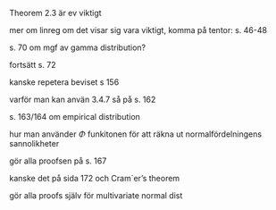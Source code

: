 
Theorem 2.3 är ev viktigt

mer om linreg om det visar sig vara viktigt, komma på tentor: s. 46-48

s. 70 om mgf av gamma distribution?

fortsätt s. 72

kanske repetera beviset s 156

varför man kan använ 3.4.7 så på s. 162

s. 163/164 om empirical distribution

hur man använder $\Phi$ funkitonen för att räkna ut normalfördelningens sannolikheter

gör alla proofsen på s. 167

kanske det på sida 172 och Cram´er’s theorem

gör alla proofs själv för multivariate normal dist
